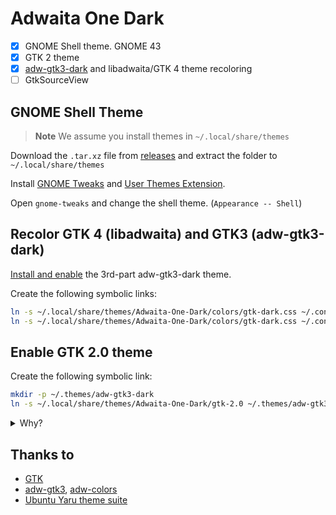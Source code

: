 # Adwaita One Dark

- [x] GNOME Shell theme. GNOME 43
- [x] GTK 2 theme
- [x] [adw-gtk3-dark](https://github.com/lassekongo83/adw-gtk3) and libadwaita/GTK 4 theme recoloring
- [ ] GtkSourceView

## GNOME Shell Theme

> **Note**
> We assume you install themes in `~/.local/share/themes`

Download the `.tar.xz` file from [releases](https://github.com/lonr/adwaita-one-dark/releases) and extract the folder to `~/.local/share/themes`

Install [GNOME Tweaks](https://wiki.gnome.org/Apps/Tweaks) and [User Themes Extension](https://extensions.gnome.org/extension/19/user-themes/).

Open `gnome-tweaks` and change the shell theme. (`Appearance -- Shell`)

## Recolor GTK 4 (libadwaita) and GTK3 (adw-gtk3-dark)

[Install and enable](https://github.com/lassekongo83/adw-gtk3) the 3rd-part adw-gtk3-dark theme.

Create the following symbolic links:

```sh
ln -s ~/.local/share/themes/Adwaita-One-Dark/colors/gtk-dark.css ~/.config/gtk-4.0/gtk.css
ln -s ~/.local/share/themes/Adwaita-One-Dark/colors/gtk-dark.css ~/.config/gtk-3.0/gtk.css
```

## Enable GTK 2.0 theme

Create the following symbolic link:

```sh
mkdir -p ~/.themes/adw-gtk3-dark
ln -s ~/.local/share/themes/Adwaita-One-Dark/gtk-2.0 ~/.themes/adw-gtk3-dark/gtk-2.0
```

<details><summary>Why?</summary>

- [GTK 2 doesn't support `~/.local/share/themes/`](https://github.com/lxqt/lxqt/issues/1883#issuecomment-1043566152)
- We enabled `adw-gtk3-dark` for gtk 3 theme (not `Adwaita-One-Dark`), so our `gtk-2.0` theme need to be in `~/.themes/adw-gtk3-dark/gtk-2.0`

</details>

## Thanks to

- [GTK](https://github.com/GNOME/gtk)
- [adw-gtk3](https://github.com/lassekongo83/adw-gtk3), [adw-colors](https://github.com/lassekongo83/adw-colors)
- [Ubuntu Yaru theme suite](https://github.com/ubuntu/yaru)
